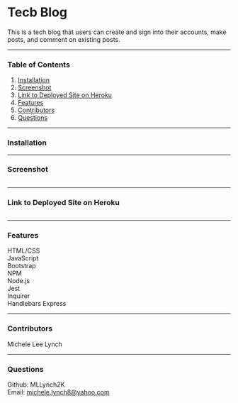# Tecb Blog
This is a tech blog that users can create and sign into their accounts, make posts, and comment on existing posts. 

***
### Table of Contents  
1. [Installation]()
2. [Screenshot]()
3. [Link to Deployed Site on Heroku]()
4. [Features]()
5. [Contributors]()
6. [Questions]()  

***
### Installation    


***
### Screenshot  
![]()   

***
### Link to Deployed Site on Heroku  
![]()   

***
### Features  
HTML/CSS  
JavaScript  
Bootstrap     
NPM    
Node.js   
Jest   
Inquirer  
Handlebars
Express

***
### Contributors  
Michele Lee Lynch

***
### Questions  
Github: MLLynch2K  
Email: michele.lynch8@yahoo.com
